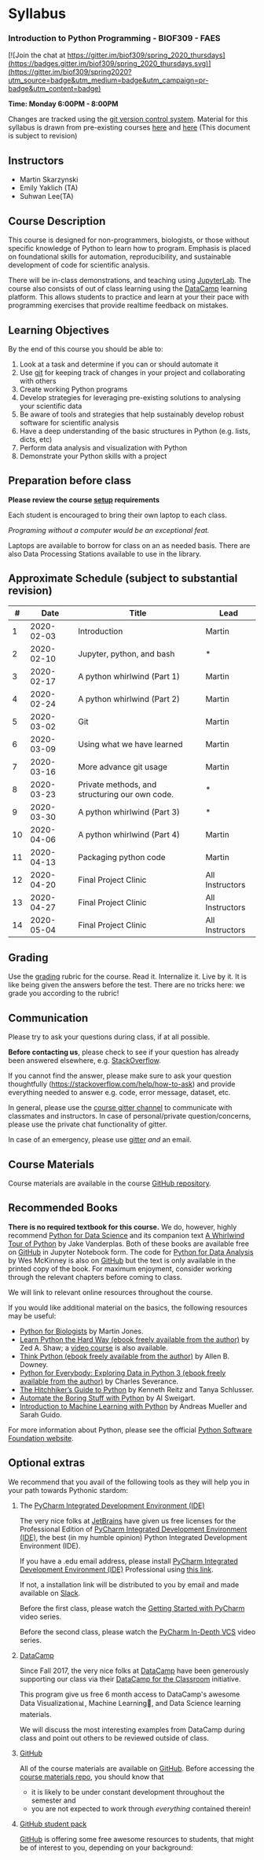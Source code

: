 # Syllabus

### Introduction to Python Programming - BIOF309 - FAES

[![Join the chat at https://gitter.im/biof309/spring_2020_thursdays](https://badges.gitter.im/biof309/spring_2020_thursdays.svg)](https://gitter.im/biof309/spring2020?utm_source=badge&utm_medium=badge&utm_campaign=pr-badge&utm_content=badge)

**Time: Monday 6:00PM - 8:00PM**

Changes are tracked using the [git version control system](https://git-scm.com/). Material for this syllabus  is drawn from pre-existing courses [here](https://github.com/biof309/fall2019) and [here](https://github.com/marskar/biof309_fall2018) (This document is subject to revision)


Instructors
-----------

* Martin Skarzynski 
* Emily Yaklich (TA)
* Suhwan Lee(TA)

Course Description
------------------

This course is designed for non-programmers, biologists, or those without specific knowledge of Python to learn how to program. Emphasis is placed on foundational skills for automation, reproducibility, and sustainable development of code for scientific analysis.

There will be in-class demonstrations, and teaching using [JupyterLab](http://jupyterlab.readthedocs.io). The course also consists of out of class learning using the [DataCamp](https://www.datacamp.com) learning platform. This allows students to practice and learn at your their pace with programming exercises that provide realtime feedback on mistakes.

Learning Objectives
-------------------

By the end of this course you should be able to:
1. Look at a task and determine if you can or should automate it
1. Use [git](https://git-scm.com/) for keeping track of changes in your project and collaborating with others
1. Create working Python programs
1. Develop strategies for leveraging pre-existing solutions to analysing your scientific data
1. Be aware of tools and strategies that help sustainably develop robust software for scientific analysis
1. Have a deep understanding of the basic structures in Python (e.g. lists, dicts, etc)
1. Perform data analysis and visualization with Python
1. Demonstrate your Python skills with a project


Preparation before class
------------------

**Please review the course [setup](course_setup.md) requirements**

Each student is encouraged to bring their own laptop to each class.

*Programing without a computer would be an exceptional feat.*

Laptops are available to borrow for class on an as needed basis. There are also Data Processing Stations available to use in the library. 


Approximate Schedule (subject to substantial revision)
--------

| #  |Date| Title                                   | Lead|
|----|----|-----------------------------------------|---------|
|1 |2020-02-03|Introduction                                   |Martin|
|2 |2020-02-10|Jupyter, python, and bash                      |*|
|3 |2020-02-17|A python whirlwind (Part 1)                    |Martin|
|4 |2020-02-24|A python whirlwind (Part 2)                    |Martin|
|5 |2020-03-02|Git                                            |Martin|
|6 |2020-03-09|Using what we have learned                     |Martin|
|7 |2020-03-16|More advance git usage                         |Martin|
|8 |2020-03-23|Private methods, and structuring our own code. |*|
|9 |2020-03-30|A python whirlwind (Part 3)                    |*|
|10|2020-04-06|A python whirlwind (Part 4)                    |Martin|
|11|2020-04-13|Packaging python code                          |Martin|
|12|2020-04-20|Final Project Clinic                           |All Instructors|
|13|2020-04-27|Final Project Clinic                           |All Instructors|
|14|2020-05-04|Final Project Clinic                           |All Instructors|


Grading
-------

Use the [grading](course_rubric.md) rubric for the course. Read it. Internalize it. Live by it. It is like being given the answers before the test. There are no tricks here: we grade you according to the rubric!

Communication
------------

Please try to ask your questions during class, if at all possible.

**Before contacting us**, please check to see if your question has already been answered elsewhere, e.g. [StackOverflow](https://stackoverflow.com/).

If you cannot find the answer, please make sure to ask your question thoughtfully (https://stackoverflow.com/help/how-to-ask) and provide everything needed to answer e.g. code, error message, dataset, etc.

In general, please use the [course gitter channel](https://gitter.im/biof309/community) to communicate with classmates and instructors. In case of personal/private question/concerns, please use the private chat functionality of gitter.

In case of an emergency, please use [gitter](https://gitter.im/biof309) *and* an email.


Course Materials
----------------

Course materials are available in the course [GitHub repository](https://github.com/biof309/spring_2020_thursdays.git).


Recommended Books
-----------------

**There is no required textbook for this course.**
We do, however, highly recommend [Python for Data Science](https://github.com/jakevdp/PythonDataScienceHandbook) and its companion text [A Whirlwind Tour of Python](https://github.com/jakevdp/WhirlwindTourOfPython) by Jake Vanderplas. Both of these books are available free on [GitHub](https://github.com/) in Jupyter Notebook form. The code for [Python for Data Analysis](https://github.com/wesm/pydata-book) by Wes McKinney is also on [GitHub](https://github.com/) but the text is only available in the printed copy of the book. For maximum enjoyment, consider working through the relevant chapters before coming to class.

We will link to relevant online resources throughout the course.

If you would like additional material on the basics, the following resources may be useful:

* [Python for Biologists](http://pythonforbiologists.com/) by Martin Jones.
* [Learn Python the Hard Way (ebook freely available from the author)](http://learnpythonthehardway.org/book/) by Zed A. Shaw; a [video course](http://learnpythonthehardway.org/) is also available.
* [Think Python (ebook freely available from the author)](http://www.greenteapress.com/thinkpython/thinkpython.html) by Allen B. Downey.
* [Python for Everybody: Exploring Data in Python 3 (ebook freely available from the author)](https://www.pythonlearn.com/book.php) by Charles Severance.
* [The Hitchhiker’s Guide to Python](http://docs.python-guide.org/en/latest/) by Kenneth Reitz and Tanya Schlusser.
* [Automate the Boring Stuff with Python](www.automatetheboringstuff.com) by Al Sweigart.
* [Introduction to Machine Learning with Python](https://github.com/amueller/introduction_to_ml_with_python) by Andreas Mueller and Sarah Guido.

For more information about Python, please see the official [Python Software Foundation website](https://www.python.org/).



Optional extras
------------------

We recommend that you avail of the following tools as they will help you in your path towards Pythonic stardom:

1. The [PyCharm Integrated Development Environment (IDE)](https://www.jetbrains.com/pycharm/)

    The very nice folks at [JetBrains](https://www.jetbrains.com) have given us free licenses for the Professional Edition of [PyCharm Integrated Development Environment (IDE)](https://www.jetbrains.com/pycharm/), the best (in my humble opinion) Python Integrated Development Environment (IDE).

    If you have a .edu email address, please install [PyCharm Integrated Development Environment (IDE)](https://www.jetbrains.com/pycharm/) Professional using [this link](https://www.jetbrains.com/student/).

    If not, a installation link will be distributed to you by email and made available on [Slack](https://biof309.slack.com/).
    
    Before the first class, please watch the [Getting Started with PyCharm](https://www.youtube.com/watch?v=BPC-bGdBSM8&list=PLQ176FUIyIUZ1mwB-uImQE-gmkwzjNLjP) video series.
    
    Before the second class, please watch the [PyCharm In-Depth VCS](https://www.youtube.com/watch?v=jFnYQbUZQlA) video series.


2. [DataCamp](https://www.datacamp.com)

    Since Fall 2017, the very nice folks at [DataCamp](https://www.datacamp.com) have been generously supporting our class via their [DataCamp for the Classroom](https://www.datacamp.com/groups/education) initiative.
    
    This program give us free 6 month access to DataCamp's awesome Data Visualization📊, Machine Learning🤖, and Data Science learning materials.
    
    We will discuss the most interesting examples from DataCamp during class and point out others to be reviewed outside of class.

3. [GitHub](https://github.com/)

    All of the course materials are available on [GitHub](https://github.com/).
    Before accessing the [course materials repo](https://github.com/biof309/spring_2020_thursdays.git), you should know that
    * it is likely to be under constant development throughout the semester and
    * you are not expected to work through _everything_ contained therein!




2. [GitHub student pack](https://education.github.com/pack)

    [GitHub](https://github.com) is offering some free awesome resources to students, that might be of interest to you, depending on your background:
